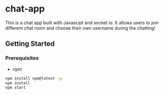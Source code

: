 # chat-app

This is a chat app built with Javascipt and socket.io. It allows users to join different chat room and choose their own username during the chatting!

## Getting Started

### Prerequisites
* npm
```sh
npm install npm@latest -g
npm install
npm start
```


